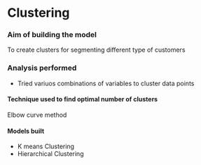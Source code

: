 # Clustering

### Aim of building the model
To create clusters for segmenting different type of customers

### Analysis performed
- Tried variuos combinations of variables to cluster data points

#### Technique used to find optimal number of clusters
Elbow curve method

#### Models built
- K means Clustering
- Hierarchical Clustering
